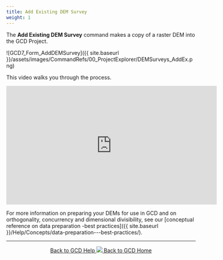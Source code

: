 ```yaml
---
title: Add Existing DEM Survey
weight: 1
---
```


The **Add Existing DEM Survey** command makes a copy of a raster DEM into the GCD Project.  

![GCD7_Form_AddDEMSurvey]({{ site.baseurl }}/assets/images/CommandRefs/00_ProjectExplorer/DEMSurveys_AddEx.png)

This video walks you through the process.

<iframe width="560" height="315" src="https://www.youtube.com/embed/JMmf8xFgMug?rel=0" frameborder="0" allow="autoplay; encrypted-media" allowfullscreen></iframe>

For more information on preparing your DEMs for use in GCD and on orthogonality, concurrency and dimensional divisibility, see our [conceptual reference on data preparation -best practices]({{ site.baseurl }}/Help/Concepts/data-preparation---best-practices/).

------
<div align="center">
	<a class="hollow button" href="{{ site.baseurl }}/Help"><i class="fa fa-chevron-circle-left"></i>  Back to GCD Help </a>  
	<a class="hollow button" href="{{ site.baseurl }}/"><img src="{{ site.baseurl}}/assets/images/icons/GCDAddIn.png">  Back to GCD Home </a>  
</div>
